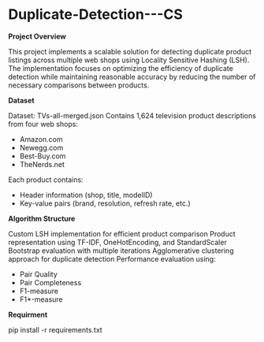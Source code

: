 # Duplicate-Detection---CS
**Project Overview**

This project implements a scalable solution for detecting duplicate product listings across multiple web shops using Locality Sensitive Hashing (LSH). The implementation focuses on optimizing the efficiency of duplicate detection while maintaining reasonable accuracy by reducing the number of necessary comparisons between products.

**Dataset**

Dataset: TVs-all-merged.json
Contains 1,624 television product descriptions from four web shops:

- Amazon.com
- Newegg.com
- Best-Buy.com
- TheNerds.net

Each product contains:
- Header information (shop, title, modelID)
- Key-value pairs (brand, resolution, refresh rate, etc.)

**Algorithm Structure**

Custom LSH implementation for efficient product comparison
Product representation using TF-IDF, OneHotEncoding, and StandardScaler
Bootstrap evaluation with multiple iterations
Agglomerative clustering approach for duplicate detection
Performance evaluation using:

- Pair Quality
- Pair Completeness
- F1-measure
- F1*-measure

**Requirment**

pip install -r requirements.txt



